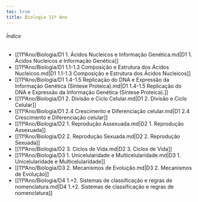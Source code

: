 ```yaml
---
toc: true
title: Biologia 11º Ano
---
```

###### Índice
- [[11ºAno/Biologia/D1 1. Ácidos Nucleicos e Informação Genética.md|D1 1. Ácidos Nucleicos e Informação Genética]]
- [[11ºAno/Biologia/D1 1.1-1.3 Composição e Estrutura dos Ácidos Nucleicos.md|D1 1.1-1.3 Composição e Estrutura dos Ácidos Nucleicos]]
- [[11ºAno/Biologia/D1 1.4-1.5 Replicação do DNA e Expressão da Informação Genética (Síntese Proteica).md|D1 1.4-1.5 Replicação do DNA e Expressão da Informação Genética (Síntese Proteica).]]
- [[11ºAno/Biologia/D1 2. Divisão e Ciclo Celular.md|D1 2. Divisão e Ciclo Celular]]
- [[11ºAno/Biologia/D1 2.4 Crescimento e Diferenciação celular.md|D1 2.4 Crescimento e Diferenciação celular]]
- [[11ºAno/Biologia/D2 1. Reprodução Assexuada.md|D2 1. Reprodução Assexuada]]
- [[11ºAno/Biologia/D2 2. Reprodução Sexuada.md|D2 2. Reprodução Sexuada]]
- [[11ºAno/Biologia/D2 3. Ciclos de Vida.md|D2 3. Ciclos de Vida]]
- [[11ºAno/Biologia/D3 1. Unicelularidade e Multicelularidade.md|D3 1. Unicelularidade e Multicelularidade]]
- [[11ºAno/Biologia/D3 2. Mecanismos de Evolução.md|D3 2. Mecanismos de Evolução]]
- [[11ºAno/Biologia/D4 1.+2. Sistemas de classificação e regras de nomenclatura.md|D4 1.+2. Sistemas de classificação e regras de nomenclatura]]
